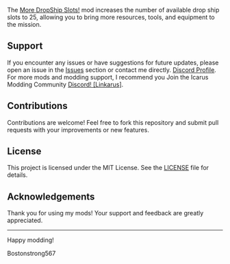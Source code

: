 The [More DropShip Slots!](Mods/More%20Drop%20Ship%20Slots) mod increases the number of available drop ship slots to 25, allowing you to bring more resources, tools, and equipment to the mission.

## Support

If you encounter any issues or have suggestions for future updates, please open an issue in the [Issues](https://github.com/bostonstrong567/Bostonstrong567-Icarus-Mods/issues) section or contact me directly. [Discord Profile](https://discordapp.com/users/267368849228169217). For more mods and modding support, I recommend you Join the Icarus Modding Community [Discord! [Linkarus]](https://discord.gg/linkarus-icarus-modding-936621749733302292).

## Contributions

Contributions are welcome! Feel free to fork this repository and submit pull requests with your improvements or new features.

## License

This project is licensed under the MIT License. See the [LICENSE](LICENSE) file for details.

## Acknowledgements

Thank you for using my mods! Your support and feedback are greatly appreciated.

---

Happy modding!

Bostonstrong567

